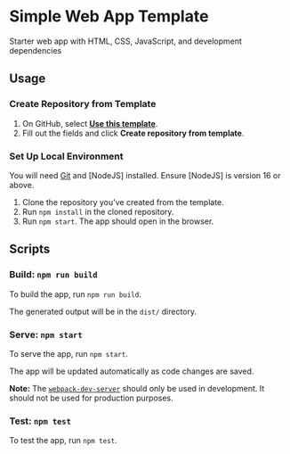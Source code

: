 # Simple Web App Template

Starter web app with HTML, CSS, JavaScript, and development dependencies

## Usage

### Create Repository from Template

1. On GitHub, select [**Use this template**][generate].
1. Fill out the fields and click **Create repository from template**.

### Set Up Local Environment

You will need [Git] and [NodeJS] installed.
Ensure [NodeJS] is version 16 or above.

1. Clone the repository you've created from the template.
1. Run `npm install` in the cloned repository.
1. Run `npm start`. The app should open in the browser.

## Scripts

### Build: `npm run build`

To build the app, run `npm run build`.

The generated output will be in the `dist/` directory.

### Serve: `npm start`

To serve the app, run `npm start`.

The app will be updated automatically as code changes are saved.

**Note:** The [`webpack-dev-server`][dev-server] should only be used in development.
It should not be used for production purposes.

### Test: `npm test`

To test the app, run `npm test`.

[git]: https://git-scm.com/
[node.js]: https://nodejs.org/
[generate]: https://github.com/utori-dev/template-vanilla-web-app/generate
[dev-server]: https://webpack.js.org/configuration/dev-server/
